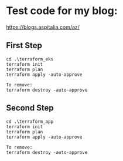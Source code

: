 # Test code for my blog:
https://blogs.aspitalia.com/az/

## First Step
```
cd .\terraform_eks
terraform init
terraform plan
terraform apply -auto-approve

To remove:
terraform destroy -auto-approve
```
## Second Step
```
cd .\terraform_app
terraform init
terraform plan
terraform apply -auto-approve

To remove:
terraform destroy -auto-approve
